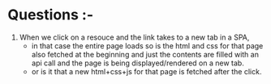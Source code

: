 # Questions :-

1. When we click on a resouce and the link takes to a new tab in a SPA,
    - in that case the entire page loads so is the html and css for that page also fetched at the beginning and just the contents are filled with an api call and the page is being displayed/rendered on a new tab.
    - or is it that a new html+css+js for that page is fetched after the click.
